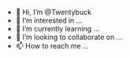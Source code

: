 - 👋 Hi, I’m @Twentybuck
- 👀 I’m interested in ...
- 🌱 I’m currently learning ...
- 💞️ I’m looking to collaborate on ...
- 📫 How to reach me ...

<!---
Twentybuck/Twentybuck is a ✨ special ✨ repository because its `README.md` (this file) appears on your GitHub profile.
You can click the Preview link to take a look at your changes.
--->
